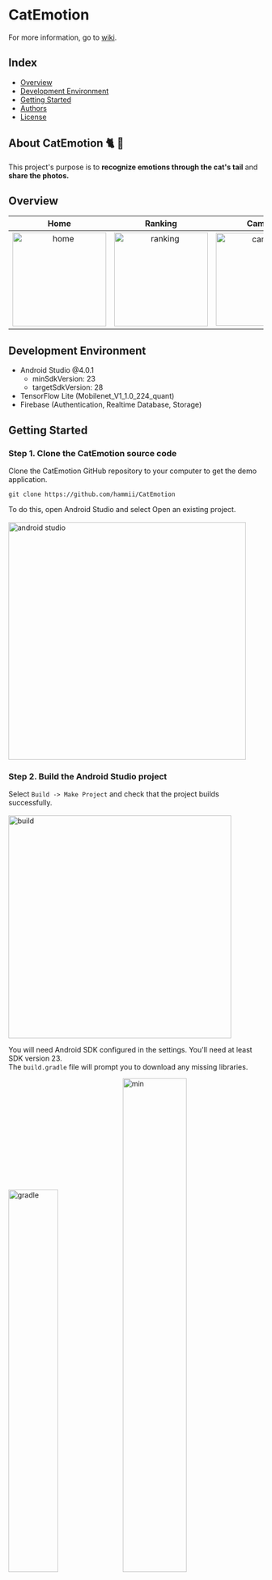 # CatEmotion
For more information, go to [wiki](https://github.com/hammii/CatEmotion/Wiki).

## Index
  - [Overview](#overview) 
  - [Development Environment](#development-environment)
  - [Getting Started](#getting-started)
  - [Authors](#authors)
  - [License](#license)

## About CatEmotion 🐈 📸
<!--Wirte one paragraph of project description -->  
This project's purpose is to **recognize emotions through the cat's tail**   and  **share the photos.**  

## Overview
<!-- Write Overview about this project -->
<!-- **If you use this template, you can use this function**
- Issue Template
- Pull Request Template
- Commit Template
- Readme Template
- Contribute Template
- Pull Request Build Test(With Github Actions) -->

| Home | Ranking | Camera  | Album |
| :---------------: | :---------------: | :---------------: | :---------------: |
| <img width="185" alt="home" src="https://user-images.githubusercontent.com/44565524/121726958-3860dd00-cb26-11eb-973d-93cea2b28cf0.png"> | <img width="185" alt="ranking" src="https://user-images.githubusercontent.com/44565524/121727241-9d1c3780-cb26-11eb-85b4-a811a8f91e59.png"> | <img width="183" alt="camera" src="https://user-images.githubusercontent.com/44565524/121727593-11ef7180-cb27-11eb-9917-8084d9eea3fc.png"> | <img width="187" alt="album" src="https://user-images.githubusercontent.com/44565524/121727752-482cf100-cb27-11eb-87eb-279319f7b342.png"> |

## Development Environment
-  Android Studio @4.0.1
    - minSdkVersion: 23
    - targetSdkVersion: 28
-  TensorFlow Lite (Mobilenet_V1_1.0_224_quant)
-  Firebase (Authentication, Realtime Database, Storage)

## Getting Started

### Step 1. Clone the CatEmotion source code
Clone the CatEmotion GitHub repository to your computer to get the demo application.
```
git clone https://github.com/hammii/CatEmotion
```

To do this, open Android Studio and select Open an existing project. <br/><br/>
<img width="469" alt="android studio" src="https://user-images.githubusercontent.com/44565524/121735440-16b92300-cb31-11eb-947a-d5abe8bae2c9.png">

### Step 2. Build the Android Studio project
Select `Build -> Make Project` and check that the project builds successfully. <br/><br/>
<img width="440" alt="build" src="https://user-images.githubusercontent.com/44565524/121736528-a4e1d900-cb32-11eb-9a5b-e606b2df30ed.png">

You will need Android SDK configured in the settings. You'll need at least SDK version 23. <br/>
The `build.gradle` file will prompt you to download any missing libraries.

<p>
<img width="44%" alt="gradle" src="https://user-images.githubusercontent.com/44565524/121737403-c5f6f980-cb33-11eb-8ea7-1db57c5f2303.png">
<img width="50%" alt="min" src="https://user-images.githubusercontent.com/44565524/121737486-e1fa9b00-cb33-11eb-979a-c3cd3f9d6245.png">
</p>

### Step 3. Install and run the app
Connect the Android device to the computer and be sure to approve any ADB permission prompts that appear on your phone. <br/>
Select `Run -> Run 'app'` Select the deployment target in the connected devices to the device on which the app will be installed. This will install the app on the device.

<img width="610" alt="run" src="https://user-images.githubusercontent.com/44565524/121738442-305c6980-cb35-11eb-99d6-5e011fadd697.png">

When you run the app the first time, the app will request permission to access the camera.

## Authors
  - [hammii](https://github.com/hammii) - **HaYeong Jang** - <hyj9829@gmail.com>
  - [201735897](https://github.com/201735897) - **EunHee Ham** - <nabi20@gc.gachon.ac.kr>
  - [sungyoonahn](https://github.com/sungyoonahn) - **SungYoon Ahn** - <sungyoonahn@daum.net>

See also the list of [contributors](https://github.com/hammii/CatEmotion/graphs/contributors)
who participated in this project.
<!--
## Used or Referenced Projects
 - [referenced Project](project link) - **LICENSE** - little-bit introduce
-->

## License
```
MIT License

Copyright (c) 2021 HaYeong Jang

Permission is hereby granted, free of charge, to any person obtaining a copy
of this software and associated documentation files (the "Software"), to deal
in the Software without restriction, including without limitation the rights
to use, copy, modify, merge, publish, distribute, sublicense, and/or sell
copies of the Software, and to permit persons to whom the Software is
furnished to do so, subject to the following conditions:

The above copyright notice and this permission notice shall be included in all
copies or substantial portions of the Software.

THE SOFTWARE IS PROVIDED "AS IS", WITHOUT WARRANTY OF ANY KIND, EXPRESS OR
IMPLIED, INCLUDING BUT NOT LIMITED TO THE WARRANTIES OF MERCHANTABILITY,
FITNESS FOR A PARTICULAR PURPOSE AND NONINFRINGEMENT. IN NO EVENT SHALL THE
AUTHORS OR COPYRIGHT HOLDERS BE LIABLE FOR ANY CLAIM, DAMAGES OR OTHER
LIABILITY, WHETHER IN AN ACTION OF CONTRACT, TORT OR OTHERWISE, ARISING FROM,
OUT OF OR IN CONNECTION WITH THE SOFTWARE OR THE USE OR OTHER DEALINGS IN THE
SOFTWARE.
```
